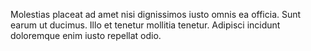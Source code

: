 Molestias placeat ad amet nisi dignissimos iusto omnis ea officia. Sunt earum ut ducimus. Illo et tenetur mollitia tenetur. Adipisci incidunt doloremque enim iusto repellat odio.
